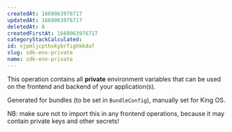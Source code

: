 ```yaml
---
createdAt: 1668063976717
updatedAt: 1668063976717
deletedAt: 0
createdFirstAt: 1668063976717
categoryStackCalculated: 
id: njpmljcpthxkybrfighkkdaf
slug: sdk-env-private
name: sdk-env-private
---
```


This operation contains all **private** environment variables that can be used on the frontend and backend of your application(s).

Generated for bundles (to be set in `BundleConfig`), manually set for King OS.

NB: make sure not to import this in any frontend operations, because it may contain private keys and other secrets!

